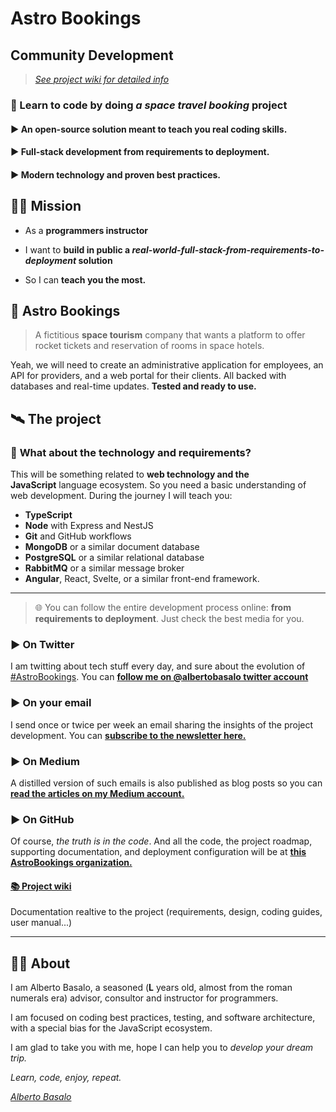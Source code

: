 # Astro Bookings

## Community Development

> [_See project wiki for detailed info_](https://github.com/AstroBookings/.github/wiki)

### 💫 Learn to code by doing _a space travel booking_ project 

#### ▶️ An open-source solution meant to teach you real coding skills.

#### ▶️ F**ull-stack development from requirements to deployment.**

#### ▶️ **Modern technology and proven best practices.**

## 🧑‍🚀 Mission

- As a **programmers instructor**

- I want to **build in public a _real-world-full-stack-from-requirements-to-deployment_ solution**

- So I can **teach you the most.**


## 🚀 Astro Bookings

> A fictitious **space tourism** company that wants a platform to offer rocket tickets and reservation of rooms in space hotels.

Yeah, we will need to create an administrative application for employees, an API for providers, and a web portal for their clients. All backed with databases and real-time updates. **Tested and ready to use.**

## 🛰️ The project

### 📡 **What about the technology and requirements?**

This will be something related to **web technology and the JavaScript** language ecosystem. So you need a basic understanding of web development. During the journey I will teach you:

- **TypeScript**
- **Node** with Express and NestJS
- **Git** and GitHub workflows
- **MongoDB** or a similar document database
- **PostgreSQL** or a similar relational database
- **RabbitMQ** or a similar message broker
- **Angular**, React, Svelte, or a similar front-end framework.

---

> 🌐 You can follow the entire development process online: **from requirements to deployment**. Just check the best media for you.

### ▶️ On Twitter

I am twitting about tech stuff every day, and sure about the evolution of [#AstroBookings](https://twitter.com/hashtag/AstroBookings?). 
You can [**follow me on @albertobasalo twitter account**](https://twitter.com/albertobasalo)

### ▶️ On your email

I send once or twice per week an email sharing the insights of the project development. You can [**subscribe to the newsletter here.**](https://www.getrevue.co/profile/albertobasalo)

### ▶️ On Medium

A distilled version of such emails is also published as blog posts so you can [**read the articles on my Medium account.**](https://medium.com/@albertobasalo)

### ▶️ On GitHub

Of course, *the truth is in the code*. And all the code, the project roadmap, supporting documentation, and deployment configuration will be at [**this AstroBookings organization.**](https://github.com/AstroBookings)

#### [📚 Project wiki](https://github.com/AstroBookings/.github/wiki)

Documentation realtive to the project (requirements, design, coding guides, user manual...)

---

## 👨‍🚀 About

I am Alberto Basalo, a seasoned (**L** years old, almost from the roman numerals era) advisor, consultor and instructor for programmers.

I am focused on coding best practices, testing, and software architecture, with a special bias for the JavaScript ecosystem.

I am glad to take you with me, hope I can help you to *develop your dream trip.*

*Learn, code, enjoy, repeat.*

*[Alberto Basalo](https://github.com/albertobasalo)*




